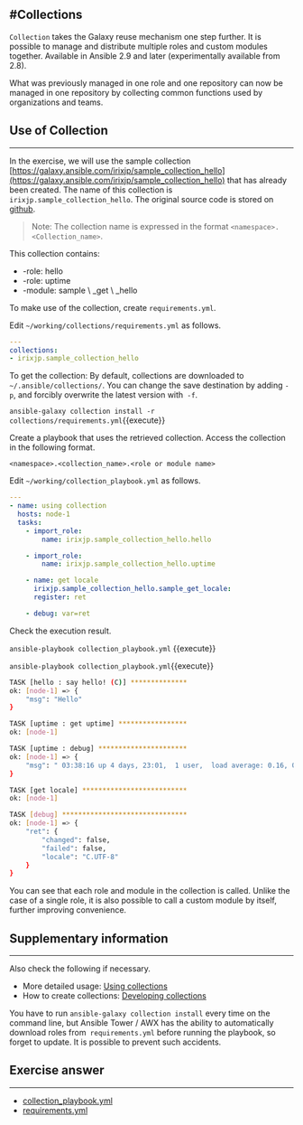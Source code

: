 #Collections
---
`Collection` takes the Galaxy reuse mechanism one step further. It is possible to manage and distribute multiple roles and custom modules together. Available in Ansible 2.9 and later (experimentally available from 2.8).

What was previously managed in one role and one repository can now be managed in one repository by collecting common functions used by organizations and teams.

## Use of Collection
---
In the exercise, we will use the sample collection [https://galaxy.ansible.com/irixjp/sample_collection_hello](https://galaxy.ansible.com/irixjp/sample_collection_hello) that has already been created. The name of this collection is `irixjp.sample_collection_hello`. The original source code is stored on [github](https://github.com/irixjp/ansible-sample-collection-hello).

> Note: The collection name is expressed in the format `<namespace>.<Collection_name>`.

This collection contains:

* -role: hello
* -role: uptime
* -module: sample \ _get \ _hello

To make use of the collection, create `requirements.yml`.

Edit `~/working/collections/requirements.yml` as follows.

```yaml
---
collections:
- irixjp.sample_collection_hello
```

To get the collection: By default, collections are downloaded to `~/.ansible/collections/`. You can change the save destination by adding `-p`, and forcibly overwrite the latest version with` -f`.

`ansible-galaxy collection install -r collections/requirements.yml`{{execute}}

Create a playbook that uses the retrieved collection. Access the collection in the following format.

`<namespace>.<collection_name>.<role or module name>`

Edit `~/working/collection_playbook.yml` as follows.

```yaml
---
- name: using collection
  hosts: node-1
  tasks:
    - import_role:
        name: irixjp.sample_collection_hello.hello

    - import_role:
        name: irixjp.sample_collection_hello.uptime

    - name: get locale
      irixjp.sample_collection_hello.sample_get_locale:
      register: ret

    - debug: var=ret
```

Check the execution result.

`ansible-playbook collection_playbook.yml` {{execute}}

`ansible-playbook collection_playbook.yml`{{execute}}

```bash
TASK [hello : say hello! (C)] **************
ok: [node-1] => {
    "msg": "Hello"
}

TASK [uptime : get uptime] *****************
ok: [node-1]

TASK [uptime : debug] **********************
ok: [node-1] => {
    "msg": " 03:38:16 up 4 days, 23:01,  1 user,  load average: 0.16, 0.05, 0.06"
}

TASK [get locale] **************************
ok: [node-1]

TASK [debug] *******************************
ok: [node-1] => {
    "ret": {
        "changed": false,
        "failed": false,
        "locale": "C.UTF-8"
    }
}
```

You can see that each role and module in the collection is called. Unlike the case of a single role, it is also possible to call a custom module by itself, further improving convenience.

## Supplementary information
---
Also check the following if necessary.

* More detailed usage: [Using collections](https://docs.ansible.com/ansible/latest/user_guide/collections_using.html)
* How to create collections: [Developing collections](https://docs.ansible.com/ansible/devel/dev_guide/developing_collections.html)

You have to run `ansible-galaxy collection install` every time on the command line, but Ansible Tower / AWX has the ability to automatically download roles from` requirements.yml` before running the playbook, so forget to update. It is possible to prevent such accidents.


## Exercise answer
---
* [collection_playbook.yml](https://github.com/irixjp/katacoda-scenarios/blob/master/master-course-data/assets/solutions/collection_playbook.yml)
* [requirements.yml](https://github.com/irixjp/katacoda-scenarios/blob/master/master-course-data/assets/solutions/collections/requirements.yml)
